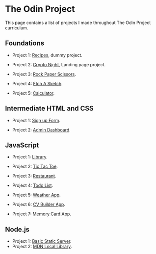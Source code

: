 # The Odin Project

This page contains a list of projects I made throughout The Odin Project curriculum.

## Foundations

- Project 1: [Recipes](https://m-ngr.github.io/The-Odin-Project/recipes/ "dummy project: a project with no useful information, just placeholders"), dummy project.

- Project 2: [Crypto Night](https://m-ngr.github.io/The-Odin-Project/crypto-night/ "HTML, CSS (Flexbox)"), Landing page project.

- Project 3: [Rock Paper Scissors](https://m-ngr.github.io/The-Odin-Project/rock-paper-scissors/ "JavaScript").

- Project 4: [Etch A Sketch](https://m-ngr.github.io/The-Odin-Project/etch-a-sketch/ "JavaScript").

- Project 5: [Calculator](https://m-ngr.github.io/The-Odin-Project/calculator/ "Foundation Final Project").

## Intermediate HTML and CSS

- Project 1: [Sign up Form](https://m-ngr.github.io/The-Odin-Project/sign-up-form/ "Intermediate HTML and CSS  Project").

- Project 2: [Admin Dashboard](https://m-ngr.github.io/The-Odin-Project/admin-dashboard/ "Intermediate HTML and CSS Final Project").

## JavaScript

- Project 1: [Library](https://m-ngr.github.io/The-Odin-Project/library/ "OOP using prototype and constructor functions").

- Project 2: [Tic Tac Toe](https://m-ngr.github.io/The-Odin-Project/tic-tac-toe/ "OOP using Factory, Module, and Mediator Patterns").

- Project 3: [Restaurant](https://m-ngr.github.io/The-Odin-Project/restaurant/dist/ "Modular JS Project using Webpack").

- Project 4: [Todo List](https://m-ngr.github.io/The-Odin-Project/todo/dist/ "OOP final project").

- Project 5: [Weather App](https://m-ngr.github.io/The-Odin-Project/weather/dist/ "API based project").

- Project 6: [CV Builder App](https://ngr-cv-app.netlify.app/ "First React App").

- Project 7: [Memory Card App](https://ngr-memory-card.netlify.app/ "React with hooks").

## Node.js

- Project 1: [Basic Static Server](https://static-server.m-ngr.repl.co "Basic Node.js Static Server").
- Project 2: [MDN Local Library](https://mdn-local-library-production.up.railway.app/ "First MEN App.").
